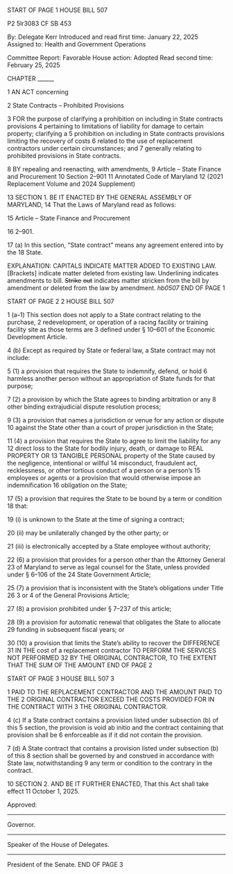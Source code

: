 START OF PAGE 1
HOUSE BILL 507

P2 5lr3083
CF SB 453

By: Delegate Kerr
Introduced and read first time: January 22, 2025
Assigned to: Health and Government Operations

Committee Report: Favorable
House action: Adopted
Read second time: February 25, 2025

CHAPTER ______

1 AN ACT concerning

2 State Contracts – Prohibited Provisions

3 FOR the purpose of clarifying a prohibition on including in State contracts provisions
4 pertaining to limitations of liability for damage to certain property; clarifying a
5 prohibition on including in State contracts provisions limiting the recovery of costs
6 related to the use of replacement contractors under certain circumstances; and
7 generally relating to prohibited provisions in State contracts.

8 BY repealing and reenacting, with amendments,
9 Article – State Finance and Procurement
10 Section 2–901
11 Annotated Code of Maryland
12 (2021 Replacement Volume and 2024 Supplement)

13 SECTION 1. BE IT ENACTED BY THE GENERAL ASSEMBLY OF MARYLAND,
14 That the Laws of Maryland read as follows:

15 Article – State Finance and Procurement

16 2–901.

17 (a) In this section, “State contract” means any agreement entered into by the
18 State.

EXPLANATION: CAPITALS INDICATE MATTER ADDED TO EXISTING LAW.
[Brackets] indicate matter deleted from existing law.
Underlining indicates amendments to bill.
~~Strike~~ ~~out~~ indicates matter stricken from the bill by amendment or deleted from the law by
amendment. *hb0507*
END OF PAGE 1

START OF PAGE 2
2 HOUSE BILL 507

1 (a–1) This section does not apply to a State contract relating to the purchase,
2 redevelopment, or operation of a racing facility or training facility site as those terms are
3 defined under § 10–601 of the Economic Development Article.

4 (b) Except as required by State or federal law, a State contract may not include:

5 (1) a provision that requires the State to indemnify, defend, or hold
6 harmless another person without an appropriation of State funds for that purpose;

7 (2) a provision by which the State agrees to binding arbitration or any
8 other binding extrajudicial dispute resolution process;

9 (3) a provision that names a jurisdiction or venue for any action or dispute
10 against the State other than a court of proper jurisdiction in the State;

11 (4) a provision that requires the State to agree to limit the liability for any
12 direct loss to the State for bodily injury, death, or damage to REAL PROPERTY OR
13 TANGIBLE PERSONAL property of the State caused by the negligence, intentional or willful
14 misconduct, fraudulent act, recklessness, or other tortious conduct of a person or a person’s
15 employees or agents or a provision that would otherwise impose an indemnification
16 obligation on the State;

17 (5) a provision that requires the State to be bound by a term or condition
18 that:

19 (i) is unknown to the State at the time of signing a contract;

20 (ii) may be unilaterally changed by the other party; or

21 (iii) is electronically accepted by a State employee without authority;

22 (6) a provision that provides for a person other than the Attorney General
23 of Maryland to serve as legal counsel for the State, unless provided under § 6–106 of the
24 State Government Article;

25 (7) a provision that is inconsistent with the State’s obligations under Title
26 3 or 4 of the General Provisions Article;

27 (8) a provision prohibited under § 7–237 of this article;

28 (9) a provision for automatic renewal that obligates the State to allocate
29 funding in subsequent fiscal years; or

30 (10) a provision that limits the State’s ability to recover the DIFFERENCE
31 IN THE cost of a replacement contractor TO PERFORM THE SERVICES NOT PERFORMED
32 BY THE ORIGINAL CONTRACTOR, TO THE EXTENT THAT THE SUM OF THE AMOUNT
END OF PAGE 2

START OF PAGE 3
HOUSE BILL 507 3

1 PAID TO THE REPLACEMENT CONTRACTOR AND THE AMOUNT PAID TO THE
2 ORIGINAL CONTRACTOR EXCEED THE COSTS PROVIDED FOR IN THE CONTRACT WITH
3 THE ORIGINAL CONTRACTOR.

4 (c) If a State contract contains a provision listed under subsection (b) of this
5 section, the provision is void ab initio and the contract containing that provision shall be
6 enforceable as if it did not contain the provision.

7 (d) A State contract that contains a provision listed under subsection (b) of this
8 section shall be governed by and construed in accordance with State law, notwithstanding
9 any term or condition to the contrary in the contract.

10 SECTION 2. AND BE IT FURTHER ENACTED, That this Act shall take effect
11 October 1, 2025.

Approved:

________________________________________________________________________________
Governor.

________________________________________________________________________________
Speaker of the House of Delegates.

________________________________________________________________________________
President of the Senate.
END OF PAGE 3